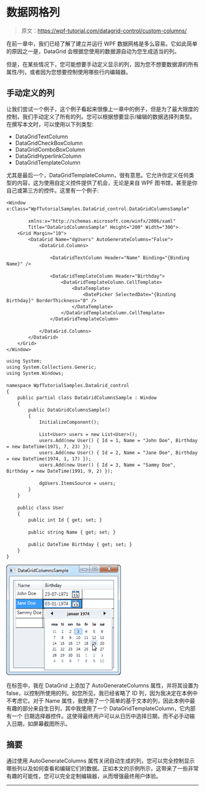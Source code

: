 # 数据网格列

> 原文：<https://wpf-tutorial.com/datagrid-control/custom-columns/>

在前一章中，我们已经了解了建立并运行 WPF 数据网格是多么容易。它如此简单的原因之一是，DataGrid 会根据您使用的数据源自动为您生成适当的列。

但是，在某些情况下，您可能想要手动定义显示的列，因为您不想要数据源的所有属性/列，或者因为您想要控制使用哪些行内编辑器。

## 手动定义的列

让我们尝试一个例子，这个例子看起来很像上一章中的例子，但是为了最大限度的控制，我们手动定义了所有的列。您可以根据想要显示/编辑的数据选择列类型。在撰写本文时，可以使用以下列类型:

*   DataGridTextColumn
*   DataGridCheckBoxColumn
*   DataGridComboBoxColumn
*   DataGridHyperlinkColumn
*   DataGridTemplateColumn

尤其是最后一个，DataGridTemplateColumn，很有意思。它允许你定义任何类型的内容，这为使用自定义控件提供了机会，无论是来自 WPF 图书馆，甚至是你自己或第三方的控件。这里有一个例子:

<input type="hidden" name="IL_IN_ARTICLE">

```
<Window x:Class="WpfTutorialSamples.DataGrid_control.DataGridColumnsSample"

        xmlns:x="http://schemas.microsoft.com/winfx/2006/xaml"
        Title="DataGridColumnsSample" Height="200" Width="300">
    <Grid Margin="10">
		<DataGrid Name="dgUsers" AutoGenerateColumns="False">
			<DataGrid.Columns>

				<DataGridTextColumn Header="Name" Binding="{Binding Name}" />

				<DataGridTemplateColumn Header="Birthday">
					<DataGridTemplateColumn.CellTemplate>
						<DataTemplate>
							<DatePicker SelectedDate="{Binding Birthday}" BorderThickness="0" />
						</DataTemplate>
					</DataGridTemplateColumn.CellTemplate>
				</DataGridTemplateColumn>

			</DataGrid.Columns>
		</DataGrid>
	</Grid>
</Window>
```

```
using System;
using System.Collections.Generic;
using System.Windows;

namespace WpfTutorialSamples.DataGrid_control
{
	public partial class DataGridColumnsSample : Window
	{
		public DataGridColumnsSample()
		{
			InitializeComponent();

			List<User> users = new List<User>();
			users.Add(new User() { Id = 1, Name = "John Doe", Birthday = new DateTime(1971, 7, 23) });
			users.Add(new User() { Id = 2, Name = "Jane Doe", Birthday = new DateTime(1974, 1, 17) });
			users.Add(new User() { Id = 3, Name = "Sammy Doe", Birthday = new DateTime(1991, 9, 2) });

			dgUsers.ItemsSource = users;
		}
	}

	public class User
	{
		public int Id { get; set; }

		public string Name { get; set; }

		public DateTime Birthday { get; set; }
	}
}
```

![](img/4d4b8fb82a69881370cf6c3e7a812fe6.png "A DataGrid with custom columns")

在标签中，我在 DataGrid 上添加了 AutoGenerateColumns 属性，并将其设置为 false，以控制所使用的列。如您所见，我已经省略了 ID 列，因为我决定在本例中不考虑它。对于 Name 属性，我使用了一个简单的基于文本的列，因此本例中最有趣的部分来自生日列，其中我使用了一个 DataGridTemplateColumn，它内部有一个 日期选择器控件。这使得最终用户可以从日历中选择日期，而不必手动输入日期，如屏幕截图所示。

## 摘要

通过使用 AutoGenerateColumns 属性关闭自动生成的列，您可以完全控制显示哪些列以及如何查看和编辑它们的数据。正如本文的示例所示，这带来了一些非常有趣的可能性，您可以完全定制编辑器，从而增强最终用户体验。

* * *